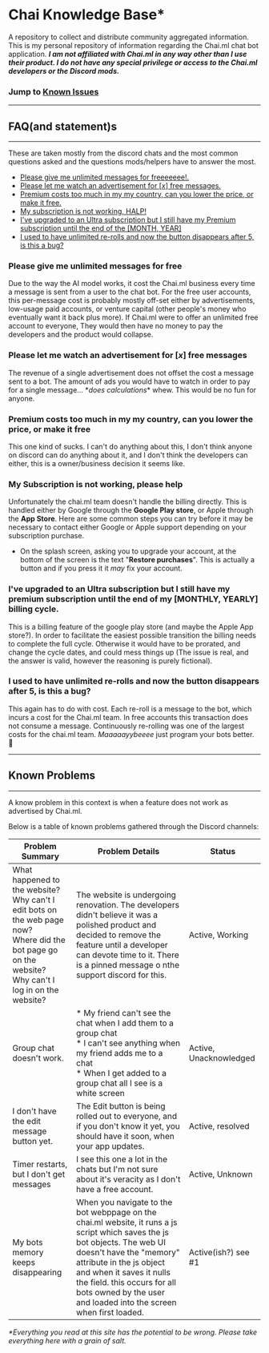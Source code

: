 # Chai Knowledge Base*
A repository to collect and distribute community aggregated information. This is my personal repository of information regarding the Chai.ml chat bot application. ***I am not affiliated with Chai.ml in any way other than I use their product. I do not have any special privilege or access to the Chai.ml developers or the Discord mods.***

### Jump to **[Known Issues]()** 
---

## **FAQ(and statement)s**
---

These are taken mostly from the discord chats and the most common questions asked and the questions mods/helpers have to answer the most. 

* [Please give me unlimited messages for freeeeeee!.](#please-give-me-unlimited-messages-for-free)
* [Please let me watch an advertisement for [*x*] free messages.](#please-let-me-watch-an-advertisement-for-x-free-messages)
* [Premium costs too much in my my country, can you lower the price, or make it free.](#)
* [My subscription is not working, HALP!](#my-subscription-is-not-working-please-help)
* [I've upgraded to an Ultra subscription but I still have my Premium subscription until the end of the [MONTH, YEAR]](#ive-upgraded-to-an-ultra-subscription-but-i-still-have-my-premium-subscription-until-the-end-of-my-monthly-yearly-billing-cycle)
* [I used to have unlimited re-rolls and now the button disappears after 5, is this a bug?](#)


### **Please give me unlimited messages for free**
Due to the way the AI model works, it cost the Chai.ml business every time a message is sent from a user to the chat bot. For the free user accounts, this per-message cost is probably mostly off-set either by advertisements, low-usage paid accounts, or venture capital (other people's money who eventually want it back plus more). If Chai.ml were to offer an unlimited free account to everyone, They would then have no money to pay the developers and the product would collapse.

### **Please let me watch an advertisement for [*x*] free messages**
The revenue of a single advertisement does not offset the cost a message sent to a bot. The amount of ads you would have to watch in order to pay for a single message... \**does calculations*\* whew. This would be no fun for anyone.

### **Premium costs too much in my my country, can you lower the price, or make it free**
This one kind of sucks. I can't do anything about this, I don't think anyone on discord can do anything about it, and I don't think the developers can either, this is a owner/business decision it seems like. 

### **My Subscription is not working, please help**
Unfortunately the chai.ml team doesn't handle the billing directly. This is handled either by Google through the **Google Play store**, or Apple through the **App Store**. Here are some common steps you can try before it may be necessary to contact either Google or Apple support depending on your subscription purchase.
* On the splash screen, asking you to upgrade your account, at the bottom of the screen is the text "**Restore purchases**". This is actually a button and if you press it it *may* fix your account. 

### **I've upgraded to an Ultra subscription but I still have my premium subscription until the end of my [MONTHLY, YEARLY] billing cycle.**
This is a billing feature of the google play store (and maybe the Apple App store?). In order to facilitate the easiest possible transition the billing needs to complete the full cycle. Otherwise it would have to be prorated, and change the cycle dates, and could mess things up (The issue is real, and the answer is valid, however the reasoning is purely fictional).

### **I used to have unlimited re-rolls and now the button disappears after 5, is this a bug?**
This again has to do with cost. Each re-roll is a message to the bot, which incurs a cost for the Chai.ml team. In free accounts this transaction does not consume a message. Continuously re-rolling was one of the largest costs for the chai.ml team. *Maaaaayybeeee* just program your bots better. :grimacing:

---
## **Known Problems**
---

A know problem in this context is when a feature does not work as advertised by Chai.ml.

Below is a table of known problems gathered through the Discord channels:

|Problem Summary|Problem Details|Status|
|---------------------------------------|--|--------------|
|What happened to the website?</br> Why can't I edit bots on the web page now? </br> Where did the bot page go on the website?</br> Why can't I log in on the website?|The website is undergoing renovation. The developers didn't believe it was a polished product and decided to remove the feature until a developer can devote time to it. There is a pinned message o nthe support discord for this. |Active, Working|
|Group chat doesn't work.| * My friend can't see the chat when I add them to a group chat</br> * I can't see anything when my friend adds me to a chat</br> * When I get added to a group chat all I see is a white screen| Active, Unacknowledged|
| I don't have the edit message button yet.|The Edit button is being rolled out to everyone, and if you don't know it yet, you should have it soon, when your app updates.| Active, resolved|
|Timer restarts, but I don't get messages|I see this one a lot in the chats but I'm not sure about it's veracity as I don't have a free account. | Active, Unknown|
|My bots memory keeps disappearing | When you navigate to the bot webppage on the chai.ml website, it runs a js script which saves the js bot objects. The web UI doesn't have the "memory" attribute in the js object and when it saves it nulls the field. this occurs for all bots owned by the user and loaded into the screen when first loaded.|Active(ish?) see #1|



*\*Everything you read at this site has the potential to be wrong. Please take everything here with a grain of salt.* 